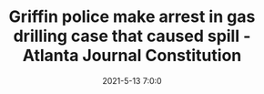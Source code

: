 ---
"title": "Griffin police make arrest in gas drilling case that caused spill - Atlanta Journal Constitution"
"date": "2021-5-13 7:0:0"
"feed_name": "GOOGLENEWS"
"feed_website": "https://news.google.com/search?q=drilling%2Bincident&hl=en-US&gl=US&ceid=US:en"
"feed_rss": "https://news.google.com/rss/search?q=drilling%2Bincident&hl=en-US&gl=US&ceid=US:en"
"link": "https://www.ajc.com/news/police-man-drilled-holes-in-u-haul-to-steal-gas-crews-still-cleaning-up-spill/CPZ3LXGA5BGTXM6HARAZ6VA5O4/"
"file": "_posts/2021-5-13-7-0-0_GOOGLENEWS_beecca9dc5a39f5a957fc48054b1ee240ce3365e.md"
"accident": "1"
"drilling": "1"
---
